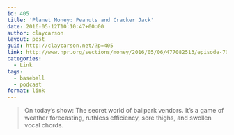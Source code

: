```yaml
---
id: 405
title: 'Planet Money: Peanuts and Cracker Jack'
date: 2016-05-12T10:10:47+00:00
author: claycarson
layout: post
guid: http://claycarson.net/?p=405
link: http://www.npr.org/sections/money/2016/05/06/477082513/episode-700-peanuts-and-cracker-jack
categories: 
  - Link
tags:
  - baseball
  - podcast
format: link
---
```

> On today&#8217;s show: The secret world of ballpark vendors. It&#8217;s a game of weather forecasting, ruthless efficiency, sore thighs, and swollen vocal chords.